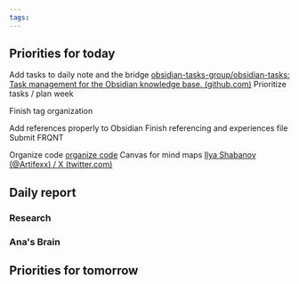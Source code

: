 ```yaml
---
tags:
---
```


## Priorities for today

Add tasks to daily note and the bridge [obsidian-tasks-group/obsidian-tasks: Task management for the Obsidian knowledge base. (github.com)](https://github.com/obsidian-tasks-group/obsidian-tasks)
Prioritize tasks / plan week

Finish tag organization

Add references properly to Obsidian
Finish referencing and experiences file
Submit FRQNT

Organize code
[organize code](https://twitter.com/Artifexx/status/1698280586236895346)
Canvas for mind maps
[Ilya Shabanov (@Artifexx) / X (twitter.com)](https://twitter.com/Artifexx/status/1650777930107166720/photo/1)


## Daily report
### Research

### Ana's Brain


## Priorities for tomorrow